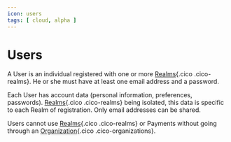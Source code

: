 ```yaml
---
icon: users
tags: [ cloud, alpha ]
---
```

# Users

A User is an individual registered with one or more [Realms](/concepts/auth/realms){.cico .cico-realms}. He or she must have at least one email address and a password.

Each User has account data (personal information, preferences, passwords). [Realms](/concepts/auth/realms){.cico .cico-realms} being isolated, this data is specific to each Realm of registration. Only email addresses can be shared.

Users cannot use [Realms](/concepts/auth/realms){.cico .cico-realms} or Payments without going through an [Organization](/concepts/owners/organizations){.cico .cico-organizations}.
